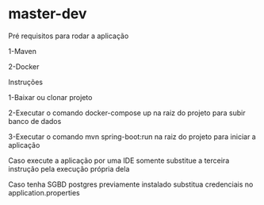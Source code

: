 # master-dev
Pré requisitos para rodar a aplicação 

1-Maven 

2-Docker 

Instruções

1-Baixar ou clonar projeto

2-Executar o comando docker-compose up na raiz do projeto para subir banco de dados

3-Executar o comando mvn spring-boot:run  na raiz do projeto para iniciar a aplicação

Caso execute a aplicação por uma IDE somente substitue a terceira instrução pela execução própria dela

Caso tenha SGBD postgres previamente instalado substitua credenciais no application.properties
